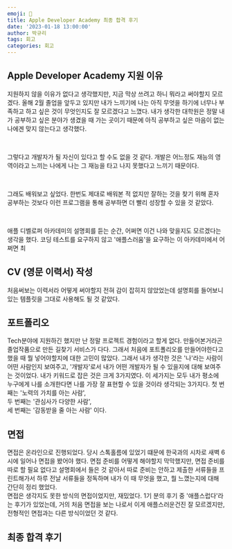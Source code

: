 ```yaml
---
emoji: 🍎
title: Apple Developer Academy 최종 합격 후기
date: '2023-01-18 13:00:00'
author: 박규리
tags: 회고
categories: 회고
---
```


## Apple Developer Academy 지원 이유

지원하지 않을 이유가 없다고 생각했지만, 지금 막상 쓰려고 하니 뭐라고 써야할지 모르겠다. 올해 2월 졸업을 앞두고 있지만 내가 느끼기에 나는 아직 무엇을 하기에 너무나 부족하고 하고 싶은 것이 무엇인지도 잘 모르겠다고 느꼈다. 내가 생각한 대학원은 정말 내가 공부하고 싶은 분야가 생겼을 때 가는 곳이기 때문에 아직 공부하고 싶은 마음이 없는 나에겐 맞지 않는다고 생각했다. 

</br>

그렇다고 개발자가 될 자신이 있다고 할 수도 없을 것 같다. 개발은 어느정도 재능의 영역이라고 느끼는 나에게 나는 그 재능을 타고 나지 못했다고 느끼기 때문이다. 

</br>

그래도 배워보고 싶었다. 한번도 제대로 배워본 적 없지만 잘하는 것을 찾기 위해 혼자 공부하는 것보다 이런 프로그램을 통해 공부하면 더 빨리 성장할 수 있을 것 같았다. 

</br>

애플 디벨로퍼 아카데미의 설명회를 듣는 순간, 어쩌면 이건 나와 맞을지도 모르겠다는 생각을 했다. 코딩 테스트를 요구하지 않고 '애플스러움'을 요구하는 이 아카데미에서 어쩌면 최


## CV (영문 이력서) 작성

처음써보는 이력서라 어떻게 써야할지 전혀 감이 잡히지 않았었는데 설명회를 들어보니 있는 템플릿을 그대로 사용해도 될  것 같았다.

## 포트폴리오

Tech분야에 지원하긴 했지만 난 정말 프로젝트 경험이라고 할게 없다. 만들어본거라곤 졸업작품으로 만든 길찾기 서비스가 다다. 그래서 처음에 포트폴리오를 만들어야한다고 했을 때 뭘 넣어야할지에 대한 고민이 많았다. 그래서 내가 생각한 것은 '나'라는 사람이 어떤 사람인지 보여주고, '개발자'로서 내가 어떤 개발자가 될 수 있을지에 대해 보여주는 것이었다.
내가 키워드로 잡은 것은 크게 3가지였다. 이 세가지는 모두 내가 평소에 누구에게 나를 소개한다면 나를 가장 잘 표현할 수 있을 것이라 생각되는 3가지다.
첫 번째는 '노력의 가치를 아는 사람', </br>
두 번째는 '관심사가 다양한 사람', </br>
세 번째는 '감동받을 줄 아는 사람' 이다.

## 면접

면접은 온라인으로 진행되었다. 당시 스톡홀름에 있었기 떄문에 한국과의 시차로 새벽 6시에 일어나 면접을 봤어야 했다. 면접 준비를 어떻게 해야할지 막막했지만, 면접 준비를 따로 할 필요 없다고 설명회에서 들은 것 같아서 따로 준비는 안하고 제출한 서류들을 프린트해가서 하루 전날 서류들을 정독하며 내가 이 때 무엇을 했고, 뭘 느꼈는지에 대해 간단히 정리 했었다.
</br>
면접은 생각지도 못한 방식의 면접이었지만, 재밌었다. 1기 분의 후기 중 '애플스럽다'라는 후기가 있었는데, 거의 처음 면접을 보는 나로서 이게 애플스러운건진 잘 모르겠지만, 전형적인 면접과는 다른 방식이었던 것 같다.

## 최종 합격 후기

